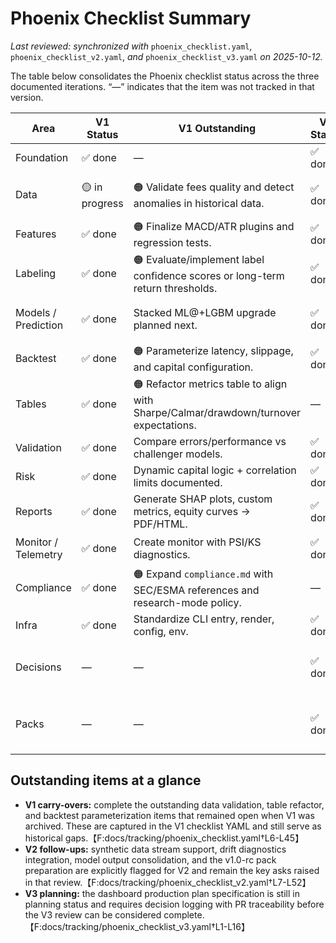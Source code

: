 # Phoenix Checklist Summary

_Last reviewed: synchronized with_ `phoenix_checklist.yaml`, `phoenix_checklist_v2.yaml`, _and_ `phoenix_checklist_v3.yaml` _on 2025-10-12._

The table below consolidates the Phoenix checklist status across the three documented iterations. “—” indicates that the item was not tracked in that version.

| Area | V1 Status | V1 Outstanding | V2 Status | V2 Outstanding | V3 Status | V3 Outstanding |
| --- | --- | --- | --- | --- | --- | --- |
| Foundation | ✅ done | — | ✅ done | No follow-up required; base architecture locked. | ✅ pass | — |
| Data | 🟡 in progress | 🟠 Validate fees quality and detect anomalies in historical data. | ✅ done | 🟠 Add support for synthetic stream tags and live data mode ingestion. | ✅ pass | — |
| Features | ✅ done | 🟠 Finalize MACD/ATR plugins and regression tests. | ✅ done | 🟠 Add PSI/KS drift diagnostics into monitoring flow. | ✅ pass | — |
| Labeling | ✅ done | 🟠 Evaluate/implement label confidence scores or long-term return thresholds. | ✅ done | 🟠 Re-evaluate label confidence scores or long-term return thresholds. | ✅ pass | — |
| Models / Prediction | ✅ done | Stacked ML@+LGBM upgrade planned next. | ✅ done | 🟠 Consolidate model outputs so both signals and return series are exported. | ✅ pass | — |
| Backtest | ✅ done | 🟠 Parameterize latency, slippage, and capital configuration. | ✅ done | 🟠 Verify next-bar open conservative fill logic. | ✅ pass | — |
| Tables | ✅ done | 🟠 Refactor metrics table to align with Sharpe/Calmar/drawdown/turnover expectations. | — | — | — | — |
| Validation | ✅ done | Compare errors/performance vs challenger models. | ✅ done | Compare base vs stacked performance. | ✅ pass | — |
| Risk | ✅ done | Dynamic capital logic + correlation limits documented. | ✅ done | Dynamic capital logic + correlation limits documented. | ✅ pass | — |
| Reports | ✅ done | Generate SHAP plots, custom metrics, equity curves → PDF/HTML. | ✅ done | Generate SHAP plots, custom metrics, equity curves → PDF/HTML. | ✅ pass | — |
| Monitor / Telemetry | ✅ done | Create monitor with PSI/KS diagnostics. | ✅ done | 🟠 Integrate PSI/KS drift diagnostics into monitoring flow. | ✅ pass | — |
| Compliance | ✅ done | 🟠 Expand `compliance.md` with SEC/ESMA references and research-mode policy. | — | — | ✅ pass | — |
| Infra | ✅ done | Standardize CLI entry, render, config, env. | ✅ done | Standardize CLI entry, render, config, env. | ✅ pass | — |
| Decisions | — | — | ✅ done | Dashboard_production_plan_spec authored. | 🟡 planning | 🟠 Finalize `decisions/dashboard_production_plan_spec.md` and add PR-traceable decision logging workflow. |
| Packs | — | — | ✅ done | 🟠 Prepare/document release candidate `packs/releases/v1.0-rc` (models, configs, reports, changelog). | — | — |

## Outstanding items at a glance

- **V1 carry-overs:** complete the outstanding data validation, table refactor, and backtest parameterization items that remained open when V1 was archived. These are captured in the V1 checklist YAML and still serve as historical gaps.【F:docs/tracking/phoenix_checklist.yaml†L6-L45】
- **V2 follow-ups:** synthetic data stream support, drift diagnostics integration, model output consolidation, and the v1.0-rc pack preparation are explicitly flagged for V2 and remain the key asks raised in that review.【F:docs/tracking/phoenix_checklist_v2.yaml†L7-L52】
- **V3 planning:** the dashboard production plan specification is still in planning status and requires decision logging with PR traceability before the V3 review can be considered complete.【F:docs/tracking/phoenix_checklist_v3.yaml†L1-L16】

